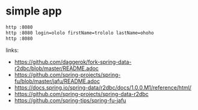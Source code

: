 # simple app

```bash
http :8080
http :8080 login=ololo firstName=trololo lastName=ohoho
http :8080
```

links:

- https://github.com/daggerok/fork-spring-data-r2dbc/blob/master/README.adoc
- https://github.com/spring-projects/spring-fu/blob/master/jafu/README.adoc
- https://docs.spring.io/spring-data/r2dbc/docs/1.0.0.M1/reference/html/
- https://github.com/spring-projects/spring-data-r2dbc
- https://github.com/spring-tips/spring-fu-jafu
